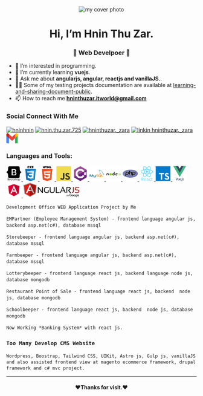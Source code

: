 <div align="center">
  <img src="https://github.com/hninthuzar/hninthuzar/blob/main/CV-HTZA.jpg" alt="my cover photo" width="auto" height="250px"/>
</div>
<h1 align="center"> Hi, I’m Hnin Thu Zar.</h1>
<h3 align="center">💞️ Web Develpoer 💞️</h3>

- 👀 I’m interested in programming.
- 🌱 I’m currently learning <b>vuejs</b>.
- 💬 Ask me about <b>angularjs, angular, reactjs and vanillaJS.</b>.
- 👨‍💻 Some of my testing projects documentation are available at [learning-and-sharing-document-public](https://hninthuzar.github.io/learning-and-sharing-document-public/).
- 📫 How to reach me <b>hninthuzar.itworld@gmail.com</b>

<h3>Social Connect With Me</h3>
<a href="https://twitter.com/HNNHNN25797" rel="nofollow" target="_blank"><img align="center" src="https://raw.githubusercontent.com/rahuldkjain/github-profile-readme-generator/master/src/images/icons/Social/twitter.svg" alt="hninhnin" height="30" width="40" style="max-width: 100%;"></a>
<a href="https://www.facebook.com/hnin.thu.zar.725/" rel="nofollow" target="_blank"><img align="center" src="https://raw.githubusercontent.com/rahuldkjain/github-profile-readme-generator/master/src/images/icons/Social/facebook.svg" alt="hnin.thu.zar.725" height="30" width="40" style="max-width: 100%;"></a>
<a href="https://www.instagram.com/hninthuzar._zara/" rel="nofollow" target="_blank"><img align="center" src="https://raw.githubusercontent.com/rahuldkjain/github-profile-readme-generator/master/src/images/icons/Social/instagram.svg" alt="hninthuzar._zara" height="30" width="40" style="max-width: 100%;"></a>
<a href="https://www.linkedin.com/in/hnin-thu-zar-zara/" rel="nofollow" target="_blank"><img align="center" src="https://raw.githubusercontent.com/rahuldkjain/github-profile-readme-generator/master/src/images/icons/Social/linked-in-alt.svg" alt="linkin hninthuzar._zara" height="30" width="40" style="max-width: 100%;"></a>
<a href="https://mail.google.com/mail/u/0/?tab=rm#inbox?compose=new" rel="nofollow" target="_blank"><img align="center" src="https://github.com/hninthuzar/hninthuzar/blob/main/gmail.png" alt="hninthuzar.itworld@gmail.com" height="27" width="30" style="max-width: 100%;"></a>

<h3>Languages and Tools:</h3>
<p align="left" dir="auto"> 
  <a href="https://getbootstrap.com" rel="nofollow"> <img src="https://raw.githubusercontent.com/devicons/devicon/master/icons/bootstrap/bootstrap-plain-wordmark.svg" alt="bootstrap" width="40" height="40" style="max-width: 100%;"> </a> 
  <a href="https://www.w3schools.com/css/" rel="nofollow"> <img src="https://raw.githubusercontent.com/devicons/devicon/master/icons/css3/css3-original-wordmark.svg" alt="css3" width="40" height="40" style="max-width: 100%;"> </a>
  <a href="https://www.w3.org/html/" rel="nofollow"> <img src="https://raw.githubusercontent.com/devicons/devicon/master/icons/html5/html5-original-wordmark.svg" alt="html5" width="40" height="40" style="max-width: 100%;"> </a> 
  <a href="https://developer.mozilla.org/en-US/docs/Web/JavaScript" rel="nofollow"> <img src="https://raw.githubusercontent.com/devicons/devicon/master/icons/javascript/javascript-original.svg" alt="javascript" width="40" height="40" style="max-width: 100%;"> </a> 
  <a href="https://docs.microsoft.com/en-us/dotnet/csharp/" rel="nofollow"> <img src="https://github.com/hninthuzar/hninthuzar/blob/main/c%23.png" alt="c#" width="40" height="40" style="max-width: 100%;"> </a> 
  <a href="https://www.mysql.com/" rel="nofollow"> <img src="https://raw.githubusercontent.com/devicons/devicon/master/icons/mysql/mysql-original-wordmark.svg" alt="mysql" width="40" height="40" style="max-width: 100%;"> </a> 
  <a href="https://nodejs.org" rel="nofollow"> <img src="https://raw.githubusercontent.com/devicons/devicon/master/icons/nodejs/nodejs-original-wordmark.svg" alt="nodejs" width="40" height="40" style="max-width: 100%;"> </a> 
  <a href="https://www.php.net" rel="nofollow"> <img src="https://raw.githubusercontent.com/devicons/devicon/master/icons/php/php-original.svg" alt="php" width="40" height="40" style="max-width: 100%;"> </a> 
  <a href="https://reactjs.org/" rel="nofollow"> <img src="https://raw.githubusercontent.com/devicons/devicon/master/icons/react/react-original-wordmark.svg" alt="react" width="40" height="40" style="max-width: 100%;"> </a> <a href="https://www.typescriptlang.org/" rel="nofollow"> <img src="https://raw.githubusercontent.com/devicons/devicon/master/icons/typescript/typescript-original.svg" alt="typescript" width="40" height="40" style="max-width: 100%;"> </a> 
  <a href="https://vuejs.org/" rel="nofollow"> <img src="https://raw.githubusercontent.com/devicons/devicon/master/icons/vuejs/vuejs-original-wordmark.svg" alt="vuejs" width="40" height="40" style="max-width: 100%;"> </a> 
  <a href="https://angular.io/" rel="nofollow"> <img src="https://github.com/hninthuzar/hninthuzar/blob/main/angular.png" alt="angular" width="40" height="40" style="max-width: 100%;"> </a> 
  <a href="https://angularjs.org/" rel="nofollow"> <img src="https://github.com/hninthuzar/hninthuzar/blob/main/angularjs.png" alt="angularjs" width="150" height="40" style="max-width: 100%;"> </a>
</p>

```
Development Office WEB Application Project by Me
```
`EMPartner (Employee Management System) - frontend language angular js, backend asp.net(c#), database mssql`
<!-- 
<img align="center" width="270" src="https://github.com/hninthuzar/hninthuzar/blob/main/project-img/login-emp.png" alt="login-emp" /> <img align="center" width="270" src="https://github.com/hninthuzar/hninthuzar/blob/main/project-img/body-emp.png" alt="body-emp" /> -->

`Storebeeper - frontend language angular js, backend asp.net(c#), database mssql` 

<!-- <img align="center" width="270" src="https://github.com/hninthuzar/hninthuzar/blob/main/project-img/login-store.png" alt="login-store" /> <img align="center" width="270" src="https://github.com/hninthuzar/hninthuzar/blob/main/project-img/item-store.png" alt="item-store" /> -->

`Farmbeeper - frontend language angular js, backend asp.net(c#), database mssql` 

`Lotterybeeper - frontend language react js, backend language node js, database mongodb` 
<!-- 
<img align="center" width="270" src="https://github.com/hninthuzar/hninthuzar/blob/main/project-img/lottery-login.png" alt="lottery-login" /> <img align="center" width="270" src="https://github.com/hninthuzar/hninthuzar/blob/main/project-img/betting.png" alt="betting" /> <img align="center" width="270" src="https://github.com/hninthuzar/hninthuzar/blob/main/project-img/body.png" alt="body-lottery" /> -->

<!-- <img align="center" width="270" src="https://github.com/hninthuzar/hninthuzar/blob/main/project-img/body-my.png" alt="body-my" /> <img align="center" width="270" src="https://github.com/hninthuzar/hninthuzar/blob/main/project-img/user-report.png" alt="user-lottery" /> <img align="center" width="270" src="https://github.com/hninthuzar/hninthuzar/blob/main/project-img/user-report-result.png" alt="user-report-result" /> -->



`Restaurant Point of Sale - frontend language react js, backend  node js, database mongodb`

<!-- <img align="center" width="270" src="https://github.com/hninthuzar/hninthuzar/blob/main/project-img/login-respos.png" alt="login-respos" /> <img align="center" width="270" src="https://github.com/hninthuzar/hninthuzar/blob/main/project-img/table-respos.png" alt="table-respos" /> <img align="center" width="270" src="https://github.com/hninthuzar/hninthuzar/blob/main/project-img/order-respos.png" alt="order-respos" />  -->
<!-- 
<img align="center" width="270" src="https://github.com/hninthuzar/hninthuzar/blob/main/project-img/item-list-respos.png" alt="item-list-respos" /> <img align="center" width="270" src="https://github.com/hninthuzar/hninthuzar/blob/main/project-img/menu-respos.png" alt="menu-respos" /> -->

`Schoolbeeper - frontend language react js, backend  node js, database mongodb`

`Now Working *Banking System* with react js.` 

### `Too Many Develop CMS Website` 

```
Wordpress, Boostrap, Tailwind CSS, UIKit, Astro js, Gulp js, vanillaJS
and also assisted frontend view at magento ecommerce framework, drupal framework and c# mvc project.
```

<hr height="0.1em"/>
<footer>
  <h4 align="center">❤️Thanks for visit.❤️</h4>
</footer>






<!---
- 💞️ I’m looking to collaborate on ...
hninthuzar/hninthuzar is a ✨ special ✨ repository because its `README.md` (this file) appears on your GitHub profile.
You can click the Preview link to take a look at your changes.
--->
